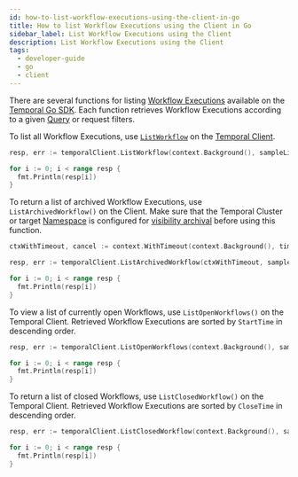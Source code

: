 ```yaml
---
id: how-to-list-workflow-executions-using-the-client-in-go
title: How to list Workflow Executions using the Client in Go
sidebar_label: List Workflow Executions using the Client
description: List Workflow Executions using the Client
tags:
  - developer-guide
  - go
  - client
---
```


There are several functions for listing [Workflow Executions](/concepts/what-is-a-workflow-execution) available on the [Temporal Go SDK](https://pkg.go.dev/go.temporal.io/sdk).
Each function retrieves Workflow Executions according to a given [Query](/concepts/what-is-a-query) or request filters.

To list all Workflow Executions, use [`ListWorkflow`](https://pkg.go.dev/go.temporal.io/sdk/client#Client.ListWorkflow) on the [Temporal Client](/concepts/what-is-a-temporal-client).

```go
resp, err := temporalClient.ListWorkflow(context.Background(), sampleListRequest)

for i := 0; i < range resp {
  fmt.Println(resp[i])
}
```

To return a list of archived Workflow Executions, use `ListArchivedWorkflow()` on the Client.
Make sure that the Temporal Cluster or target [Namespace](/concepts/what-is-a-namespace) is configured for [visibility archival](/concepts/what-is-standard-visibility) before using this function.

```go
ctxWithTimeout, cancel := context.WithTimeout(context.Background(), time.Minute)

resp, err := temporalClient.ListArchivedWorkflow(ctxWithTimeout, sampleListRequest)

for i := 0; i < range resp {
  fmt.Println(resp[i])
}
```

To view a list of currently open Workflows, use `ListOpenWorkflows()` on the Temporal Client.
Retrieved Workflow Executions are sorted by `StartTime` in descending order.

```go
resp, err := temporalClient.ListOpenWorkflows(context.Background(), sampleListRequest)

for i := 0; i < range resp {
  fmt.Println(resp[i])
}
```

To return a list of closed Workflows, use `ListClosedWorkflow()` on the Temporal Client.
Retrieved Workflow Executions are sorted by `CloseTime` in descending order.

```go
resp, err := temporalClient.ListClosedWorkflow(context.Background(), sampleListRequest)

for i := 0; i < range resp {
  fmt.Println(resp[i])
}
```
